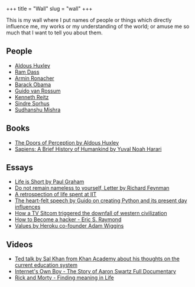+++
title = "Wall"
slug = "wall"
+++

This is my wall where I put names of people or things which directly influence me, my works or my understanding of the world; or amuse me so much that I want to tell you about them.

## People

- [Aldous Huxley](https://en.wikipedia.org/wiki/Aldous_Huxley)
- [Ram Dass](https://www.ramdass.org/bio/)
- [Armin Ronacher](https://github.com/mitsuhiko)
- [Barack Obama](https://en.wikipedia.org/wiki/Barack_Obama)
- [Guido van Rossum](https://twitter.com/gvanrossum)
- [Kenneth Reitz](https://github.com/kennethreitz)
- [Sindre Sorhus](https://github.com/sindresorhus)
- [Sudhanshu Mishra](https://github.com/debugger22)

## Books

- [The Doors of Perception by Aldous Huxley](https://www.goodreads.com/book/show/3188964-the-doors-of-perception)
- [Sapiens: A Brief History of Humankind by Yuval Noah Harari](https://www.goodreads.com/book/show/23692271-sapiens)

## Essays

- [Life is Short by Paul Graham](http://paulgraham.com/vb.html)
- [Do not remain nameless to yourself, Letter by Richard Feynman](https://lettersofnote.com/2015/10/23/do-not-remain-nameless-to-yourself/)
- [A retrospection of life spent at IIT](https://web.archive.org/web/20190216224524/https://qz.com/india/431397/i-sacrificed-my-health-and-teenage-years-to-study-at-the-iits-but-was-it-worth-it/)
- [The heart-felt speech by Guido on creating Python and its present day influences](https://web.archive.org/web/20190216224602/https://neopythonic.blogspot.com/2016/04/kings-day-speech.html)
- [How a TV Sitcom triggered the downfall of western civilization](https://web.archive.org/web/20190216224636/https://medium.com/s/story/how-a-tv-sitcom-triggered-the-downfall-of-western-civilization-336e8ccf7dd0)
- [How to Become a hacker - Eric S. Raymond](https://web.archive.org/web/20190216224748/http://www.catb.org/esr/faqs/hacker-howto.html)
- [Values by Heroku co-founder Adam Wiggins](https://web.archive.org/web/20190216224830/https://gist.github.com/adamwiggins/5687294)

## Videos

- [Ted talk by Sal Khan from Khan Academy about his thoughts on the current education system](https://www.youtube.com/watch?v=gM95HHI4gLk)
- [Internet's Own Boy - The Story of Aaron Swartz Full Documentary](https://www.youtube.com/watch?v=gpvcc9C8SbM)
- [Rick and Morty - Finding meaning in Life](https://www.youtube.com/watch?v=ez1rWBPznEc)
